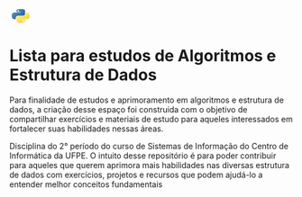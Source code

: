 <div>
  <img align="center" alt="Python" height="30" width="40" src="https://raw.githubusercontent.com/devicons/devicon/master/icons/python/python-original.svg"
</div>
  
# Lista para estudos de Algoritmos e Estrutura de Dados
<p>
Para finalidade de estudos e aprimoramento em algoritmos e estrutura de dados,  a criação desse espaço foi construida com o objetivo de compartilhar exercícios e materiais de estudo para aqueles interessados em fortalecer suas habilidades nessas áreas.

Disciplina do 2° período do curso de Sistemas de Informação do Centro de Informática da UFPE. O intuito desse repositório é para poder contribuir para aqueles que querem aprimora mais habilidades nas diversas estrutura de dados com exercícios, projetos e recursos que podem ajudá-lo a entender melhor conceitos fundamentais
<p/>
